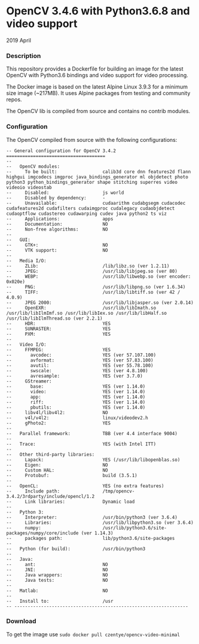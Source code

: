# OpenCV 3.4.6 with Python3.6.8 and video support

2019 April

### Description

This repository provides a Dockerfile for building an image for the latest 
OpenCV with Python3.6 bindings and video support for video processing.

The Docker image is based on the latest Alpine Linux 3.9.3 for a minimum size 
image (~217MB). It uses Alpine packages from testing and community repos.

The OpenCV lib is compiled from source and contains no contrib modules.

### Configuration

The OpenCV compiled from source with the following configurations:

```text
-- General configuration for OpenCV 3.4.2 =====================================
-- 
--   OpenCV modules:
--     To be built:                 calib3d core dnn features2d flann highgui imgcodecs imgproc java_bindings_generator ml objdetect photo python3 python_bindings_generator shape stitching superres video videoio videostab
--     Disabled:                    js world
--     Disabled by dependency:      -
--     Unavailable:                 cudaarithm cudabgsegm cudacodec cudafeatures2d cudafilters cudaimgproc cudalegacy cudaobjdetect cudaoptflow cudastereo cudawarping cudev java python2 ts viz
--     Applications:                apps
--     Documentation:               NO
--     Non-free algorithms:         NO
-- 
--   GUI: 
--     GTK+:                        NO
--     VTK support:                 NO
-- 
--   Media I/O: 
--     ZLib:                        /lib/libz.so (ver 1.2.11)
--     JPEG:                        /usr/lib/libjpeg.so (ver 80)
--     WEBP:                        /usr/lib/libwebp.so (ver encoder: 0x020e)
--     PNG:                         /usr/lib/libpng.so (ver 1.6.34)
--     TIFF:                        /usr/lib/libtiff.so (ver 42 / 4.0.9)
--     JPEG 2000:                   /usr/lib/libjasper.so (ver 2.0.14)
--     OpenEXR:                     /usr/lib/libImath.so /usr/lib/libIlmImf.so /usr/lib/libIex.so /usr/lib/libHalf.so /usr/lib/libIlmThread.so (ver 2.2.1)
--     HDR:                         YES
--     SUNRASTER:                   YES
--     PXM:                         YES
-- 
--   Video I/O:
--     FFMPEG:                      YES
--       avcodec:                   YES (ver 57.107.100)
--       avformat:                  YES (ver 57.83.100)
--       avutil:                    YES (ver 55.78.100)
--       swscale:                   YES (ver 4.8.100)
--       avresample:                YES (ver 3.7.0)
--     GStreamer:                   
--       base:                      YES (ver 1.14.0)
--       video:                     YES (ver 1.14.0)
--       app:                       YES (ver 1.14.0)
--       riff:                      YES (ver 1.14.0)
--       pbutils:                   YES (ver 1.14.0)
--     libv4l/libv4l2:              NO
--     v4l/v4l2:                    linux/videodev2.h
--     gPhoto2:                     YES
-- 
--   Parallel framework:            TBB (ver 4.4 interface 9004)
-- 
--   Trace:                         YES (with Intel ITT)
-- 
--   Other third-party libraries:
--     Lapack:                      YES (/usr/lib/libopenblas.so)
--     Eigen:                       NO
--     Custom HAL:                  NO
--     Protobuf:                    build (3.5.1)
-- 
--   OpenCL:                        YES (no extra features)
--     Include path:                /tmp/opencv-3.4.2/3rdparty/include/opencl/1.2
--     Link libraries:              Dynamic load
-- 
--   Python 3:
--     Interpreter:                 /usr/bin/python3 (ver 3.6.4)
--     Libraries:                   /usr/lib/libpython3.so (ver 3.6.4)
--     numpy:                       /usr/lib/python3.6/site-packages/numpy/core/include (ver 1.14.3)
--     packages path:               lib/python3.6/site-packages
-- 
--   Python (for build):            /usr/bin/python3
-- 
--   Java:                          
--     ant:                         NO
--     JNI:                         NO
--     Java wrappers:               NO
--     Java tests:                  NO
-- 
--   Matlab:                        NO
-- 
--   Install to:                    /usr
-- -----------------------------------------------------------------
```

### Download

To get the image use ``sudo docker pull czentye/opencv-video-minimal``

